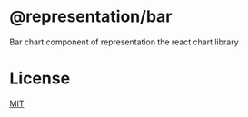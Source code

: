 # @representation/bar
Bar chart component of representation the react chart library

# License
[MIT](./LICENSE)
